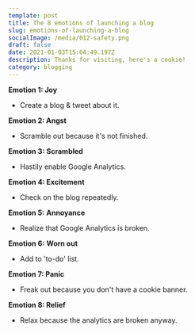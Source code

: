 ```yaml
---
template: post
title: The 8 emotions of launching a blog
slug: emotions-of-launching-a-blog
socialImage: /media/012-safety.png
draft: false
date: 2021-01-03T15:04:49.197Z
description: Thanks for visiting, here's a cookie!
category: blogging
---
```

**Emotion 1: Joy**

* Create a blog & tweet about it.


**Emotion 2: Angst**

*  Scramble out because it's not finished.


**Emotion 3:** **Scrambled**

* Hastily enable Google Analytics.


**Emotion 4: Excitement**

* Check on the blog repeatedly.


**Emotion 5:** **Annoyance**

* Realize that Google Analytics is broken.


**Emotion 6:** **Worn out**

* Add to 'to-do' list.


**Emotion 7: Panic**

* Freak out because you don't have a cookie banner.

**Emotion 8: Relief**

* Relax because the analytics are broken anyway.